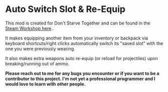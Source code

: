 # Auto Switch Slot & Re-Equip

This mod is created for Don't Starve Together and can be found in the [Steam Workshop here](https://steamcommunity.com/sharedfiles/filedetails/?id=2829037969)..

It makes equipping another item from your inventory or backpack via keyboard shortcuts/right clicks automatically switch its "saved slot" with the one you were previously wearing.

It also makes extra weapons auto re-equip (or reload for projectiles) upon breaking/running out of ammo.

**Please reach out to me for any bugs you encounter or if you want to be a contributor to this project. I'm not yet a professional programmer and I would love to learn with other people.**
